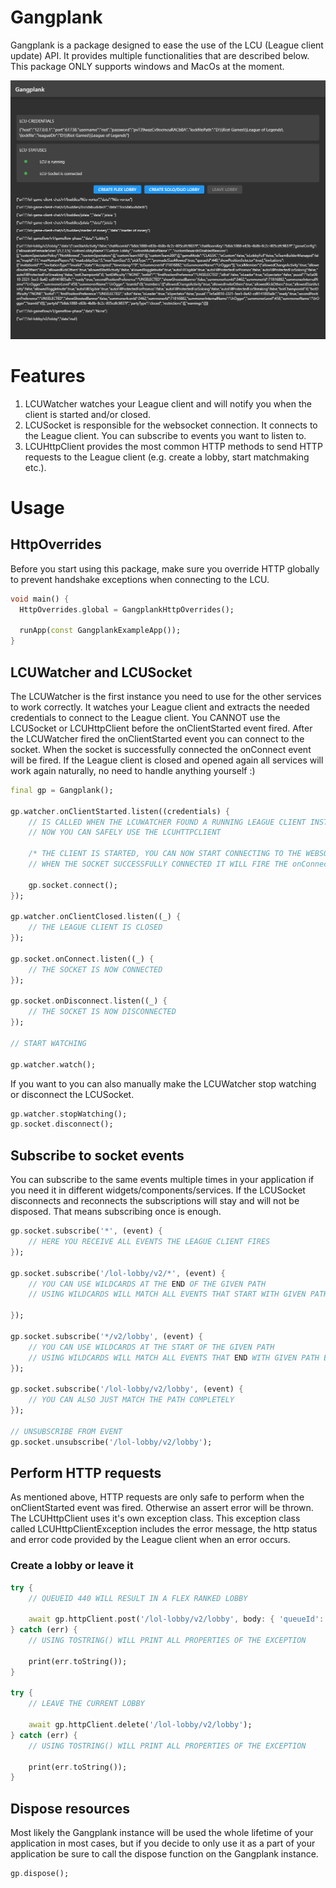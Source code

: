 <!-- 
This README describes the package. If you publish this package to pub.dev,
this README's contents appear on the landing page for your package.

For information about how to write a good package README, see the guide for
[writing package pages](https://dart.dev/guides/libraries/writing-package-pages). 

For general information about developing packages, see the Dart guide for
[creating packages](https://dart.dev/guides/libraries/create-library-packages)
and the Flutter guide for
[developing packages and plugins](https://flutter.dev/developing-packages). 
-->

# Gangplank

Gangplank is a package designed to ease the use of the LCU (League client update) API. 
It provides multiple functionalities that are described below.
This package ONLY supports windows and MacOs at the moment.

![](assets/example.jpg)

# Features

1. LCUWatcher watches your League client and will notify you when the client is started and/or closed.
2. LCUSocket is responsible for the websocket connection. It connects to the League client. You can subscribe to events you want to listen to.
3. LCUHttpClient provides the most common HTTP methods to send HTTP requests to the League client (e.g. create a lobby, start matchmaking etc.).

# Usage
## HttpOverrides

Before you start using this package, make sure you override HTTP globally to prevent handshake exceptions when connecting to the LCU.

```dart
void main() {
  HttpOverrides.global = GangplankHttpOverrides();

  runApp(const GangplankExampleApp());
}
```

## LCUWatcher and LCUSocket

The LCUWatcher is the first instance you need to use for the other services to work correctly. It watches your League client and extracts the needed credentials to connect to the League client. You CANNOT use the LCUSocket or LCUHttpClient before the onClientStarted event fired. After the LCUWatcher fired the onClientStarted event you can connect to the socket. When the socket is successfully connected the onConnect event will be fired. If the League client is closed and opened again all services will work again naturally, no need to handle anything yourself :)

```dart
final gp = Gangplank();

gp.watcher.onClientStarted.listen((credentials) {
    // IS CALLED WHEN THE LCUWATCHER FOUND A RUNNING LEAGUE CLIENT INSTANCE
    // NOW YOU CAN SAFELY USE THE LCUHTTPCLIENT

    /* THE CLIENT IS STARTED, YOU CAN NOW START CONNECTING TO THE WEBSOCKET THAT THE LEAGUE CLIENT EXPOSES*/
    // WHEN THE SOCKET SUCCESSFULLY CONNECTED IT WILL FIRE THE onConnect event

    gp.socket.connect();
});

gp.watcher.onClientClosed.listen((_) {
    // THE LEAGUE CLIENT IS CLOSED
});

gp.socket.onConnect.listen((_) {
    // THE SOCKET IS NOW CONNECTED
});

gp.socket.onDisconnect.listen((_) {
    // THE SOCKET IS NOW DISCONNECTED
});

// START WATCHING

gp.watcher.watch();
```

If you want to you can also manually make the LCUWatcher stop watching or disconnect the LCUSocket.

```dart
gp.watcher.stopWatching();
gp.socket.disconnect();
```

## Subscribe to socket events
You can subscribe to the same events multiple times in your application if you need it in different widgets/components/services. If the LCUSocket disconnects and reconnects the subscriptions will stay and will not be disposed. That means subscribing once is enough.

```dart
gp.socket.subscribe('*', (event) {
    // HERE YOU RECEIVE ALL EVENTS THE LEAGUE CLIENT FIRES
});

gp.socket.subscribe('/lol-lobby/v2/*', (event) {
    // YOU CAN USE WILDCARDS AT THE END OF THE GIVEN PATH
    // USING WILDCARDS WILL MATCH ALL EVENTS THAT START WITH GIVEN PATH BEFORE THE WILDCARD OPERATOR

});

gp.socket.subscribe('*/v2/lobby', (event) {
    // YOU CAN USE WILDCARDS AT THE START OF THE GIVEN PATH
    // USING WILDCARDS WILL MATCH ALL EVENTS THAT END WITH GIVEN PATH BEFORE THE WILDCARD OPERATOR
});

gp.socket.subscribe('/lol-lobby/v2/lobby', (event) {
    // YOU CAN ALSO JUST MATCH THE PATH COMPLETELY
});

// UNSUBSCRIBE FROM EVENT
gp.socket.unsubscribe('/lol-lobby/v2/lobby');
```

## Perform HTTP requests
As mentioned above, HTTP requests are only safe to perform when the onClientStarted event was fired. Otherwise an assert error will be thrown. The LCUHttpClient uses it's own exception class. This exception class called LCUHttpClientException includes the error message, the http status and error code provided by the League client when an error occurs.

### Create a lobby or leave it
```dart
try {
    // QUEUEID 440 WILL RESULT IN A FLEX RANKED LOBBY

    await gp.httpClient.post('/lol-lobby/v2/lobby', body: { 'queueId': 440 });
} catch (err) {
    // USING TOSTRING() WILL PRINT ALL PROPERTIES OF THE EXCEPTION

    print(err.toString());
}

try {
    // LEAVE THE CURRENT LOBBY

    await gp.httpClient.delete('/lol-lobby/v2/lobby');
} catch (err) {
    // USING TOSTRING() WILL PRINT ALL PROPERTIES OF THE EXCEPTION

    print(err.toString());
}
```

## Dispose resources
Most likely the Gangplank instance will be used the whole lifetime of your application in most cases, but if you decide to only use it as a part of your application be sure to call the dispose function on the Gangplank instance.

```dart
gp.dispose();
```
